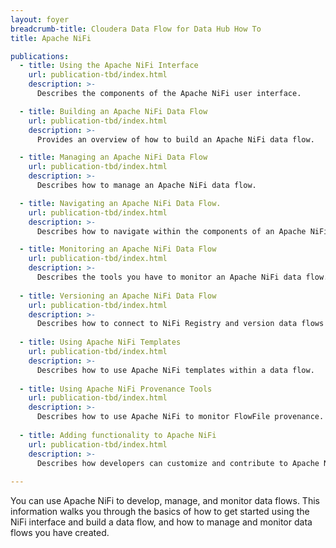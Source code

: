 ```yaml
---
layout: foyer
breadcrumb-title: Cloudera Data Flow for Data Hub How To
title: Apache NiFi

publications:
  - title: Using the Apache NiFi Interface
    url: publication-tbd/index.html
    description: >-
      Describes the components of the Apache NiFi user interface.

  - title: Building an Apache NiFi Data Flow
    url: publication-tbd/index.html
    description: >-
      Provides an overview of how to build an Apache NiFi data flow.

  - title: Managing an Apache NiFi Data Flow
    url: publication-tbd/index.html
    description: >-
      Describes how to manage an Apache NiFi data flow.

  - title: Navigating an Apache NiFi Data Flow.
    url: publication-tbd/index.html
    description: >-
      Describes how to navigate within the components of an Apache NiFi data flow. 

  - title: Monitoring an Apache NiFi Data Flow
    url: publication-tbd/index.html
    description: >-
      Describes the tools you have to monitor an Apache NiFi data flow. 
    
  - title: Versioning an Apache NiFi Data Flow
    url: publication-tbd/index.html
    description: >-
      Describes how to connect to NiFi Registry and version data flows on the process group level.
      
  - title: Using Apache NiFi Templates
    url: publication-tbd/index.html
    description: >-
      Describes how to use Apache NiFi templates within a data flow. 
      
  - title: Using Apache NiFi Provenance Tools
    url: publication-tbd/index.html
    description: >-
      Describes how to use Apache NiFi to monitor FlowFile provenance. 
      
  - title: Adding functionality to Apache NiFi
    url: publication-tbd/index.html
    description: >-
      Describes how developers can customize and contribute to Apache NiFi and how to develop more complex data flows. 
      
---
```


You can use Apache NiFi to develop, manage, and monitor data flows. This information walks you through the basics of how to get started using the NiFi interface and build a data flow, and how to manage and monitor data flows you have created. 
